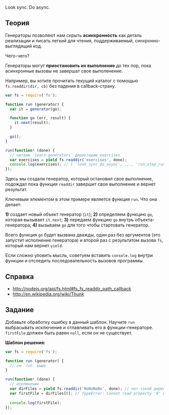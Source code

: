 Look sync. Do async.

## Теория
Генераторы позволяют нам скрыть **асинхронность** как деталь реализации
и писать легкий для чтения, поддерживаемый, синхронно-выглядящий код.

Чего-чего?

Генераторы могут **приостановить их выполнение** до тех пор, пока
асинхронные вызовы не завершат свое выполенение.

Например, вы хотите прочитать текущий каталог c помощью `fs.readdir(dir, cb)`
без падения в callback-страну.

```js
var fs = require('fs');

function run (generator) {
  var it = generator(go);

  function go (err, result) {
    it.next(result);
  }

  go();  
}

run(function* (done) {
  // читаем `learn-generators` директорию exercises
  var exercises = yield fs.readdir('exercises', done);
  console.log(exercises); // [ 'look_sync_do_async', ..., 'run_stop_run' ]
});

```
Здесь мы создали генератор, который остановил свое выполнение, подождал
пока функция `readdir` завершит свое выполнение и вернет результат.

Ключевым элементом в этом примере является функция `run`. Что она делает:

**1)** создает новый объект генератор (`it`);
**2)** определяем функцию `go`, которая вызывает `it.next`;
**3)** передаем функцию `go` внутрь объекта-генератора;
**4)** вызываем `go` для того чтобы стартовать генератор.

Всего функция `go` будет вызвана дважды, один раз без аргументов (это запустит
исполнение генератора) и второй раз с результатом вызова `fs`, который нам вернет `yield`.

Если сложно уловить мысль, советуем вставить `console.log` внутри функции
и отследить последовательность вызовов программы.

## Справка
 - http://nodejs.org/api/fs.html#fs_fs_readdir_path_callback
 - http://en.wikipedia.org/wiki/Thunk
 
## Задание
Добавьте обработку ошибку в данный шаблон. Научите `run` выбрасывать исключение
и отлавливать его в функции-генераторе. `firstFile` должен быть равен `null`, 
если он не существует.

**Шаблон решения:**

```js
var fs = require('fs');

function run (generator) {
  // см `run` выше
}

run(function* (done) {
  // исключение
  var dirFiles = yield fs.readdir('NoNoNoNo', done); // нет такой директории
  var firstFile = dirFiles[0]; // TypeError: Cannot read property '0' of undefined
  
  console.log(firstFile);
});
```
